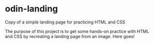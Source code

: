 # odin-landing
Copy of a simple landing page for practicing HTML and CSS

The purpose of this project is to get some hands-on practice with HTML and CSS by recreating a landing page from an image. Here goes!